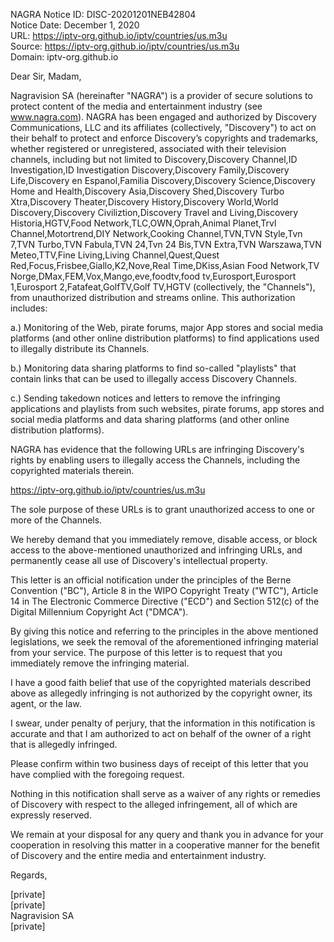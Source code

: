 NAGRA Notice ID: DISC-20201201NEB42804  
Notice Date: December 1, 2020  
URL: https://iptv-org.github.io/iptv/countries/us.m3u  
Source: https://iptv-org.github.io/iptv/countries/us.m3u  
Domain: iptv-org.github.io

Dear Sir, Madam,

Nagravision SA (hereinafter "NAGRA") is a provider of secure solutions to protect content of the media and entertainment industry (see www.nagra.com). NAGRA has been engaged and authorized by Discovery Communications, LLC and its affiliates (collectively, "Discovery") to act on their behalf to protect and enforce Discovery’s copyrights and trademarks, whether registered or unregistered, associated with their television channels, including but not limited to Discovery,Discovery Channel,ID Investigation,ID Investigation Discovery,Discovery Family,Discovery Life,Discovery en Espanol,Familia Discovery,Discovery Science,Discovery Home and Health,Discovery Asia,Discovery Shed,Discovery Turbo Xtra,Discovery Theater,Discovery History,Discovery World,World Discovery,Discovery Civiliztion,Discovery Travel and Living,Discovery Historia,HGTV,Food Network,TLC,OWN,Oprah,Animal Planet,Trvl Channel,Motortrend,DIY Network,Cooking Channel,TVN,TVN Style,Tvn 7,TVN Turbo,TVN Fabula,TVN 24,Tvn 24 Bis,TVN Extra,TVN Warszawa,TVN Meteo,TTV,Fine Living,Living Channel,Quest,Quest Red,Focus,Frisbee,Giallo,K2,Nove,Real Time,DKiss,Asian Food Network,TV Norge,DMax,FEM,Vox,Mango,eve,foodtv,food tv,Eurosport,Eurosport 1,Eurosport 2,Fatafeat,GolfTV,Golf TV,HGTV (collectively, the "Channels"), from unauthorized distribution and streams online. This authorization includes:

a.) Monitoring of the Web, pirate forums, major App stores and social media platforms (and other online distribution platforms) to find applications used to illegally distribute its Channels.

b.) Monitoring data sharing platforms to find so-called "playlists" that contain links that can be used to illegally access Discovery Channels.

c.) Sending takedown notices and letters to remove the infringing applications and playlists from such websites, pirate forums, app stores and social media platforms and data sharing platforms (and other online distribution platforms).

NAGRA has evidence that the following URLs are infringing Discovery's rights by enabling users to illegally access the Channels, including the copyrighted materials therein.

https://iptv-org.github.io/iptv/countries/us.m3u

The sole purpose of these URLs is to grant unauthorized access to one or more of the Channels.

We hereby demand that you immediately remove, disable access, or block access to the above-mentioned unauthorized and infringing URLs, and permanently cease all use of Discovery's intellectual property.

This letter is an official notification under the principles of the Berne Convention ("BC"), Article 8 in the WIPO Copyright Treaty ("WTC"), Article 14 in The Electronic Commerce Directive ("ECD") and Section 512(c) of the Digital Millennium Copyright Act ("DMCA").

By giving this notice and referring to the principles in the above mentioned legislations, we seek the removal of the aforementioned infringing material from your service. The purpose of this letter is to request that you immediately remove the infringing material.

I have a good faith belief that use of the copyrighted materials described above as allegedly infringing is not authorized by the copyright owner, its agent, or the law.

I swear, under penalty of perjury, that the information in this notification is accurate and that I am authorized to act on behalf of the owner of a right that is allegedly infringed.

Please confirm within two business days of receipt of this letter that you have complied with the foregoing request.

Nothing in this notification shall serve as a waiver of any rights or remedies of Discovery with respect to the alleged infringement, all of which are expressly reserved.

We remain at your disposal for any query and thank you in advance for your cooperation in resolving this matter in a cooperative manner for the benefit of Discovery and the entire media and entertainment industry.

Regards,

[private]  
[private]  
Nagravision SA  
[private]
